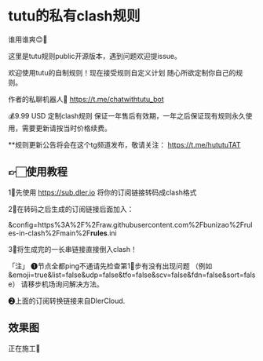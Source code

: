 # tutu的私有clash规则
谁用谁爽😊🥰

这里是tutu规则public开源版本，遇到问题欢迎提issue。

欢迎使用tutu的自制规则！现在接受规则自定义计划 随心所欲定制你自己的规则。

作者的私聊机器人🤖️ https://t.me/chatwithtutu_bot

💰9.99 USD 定制clash规则 保证一年售后有效期，一年之后保证现有规则永久使用，需要更新请按当时价格续费。

**规则更新公告将会在这个tg频道发布，敬请关注： https://t.me/hututuTAT


## 👉🏻使用教程
1⃣️先使用  https://sub.dler.io 将你的订阅链接转码成clash格式

2⃣️在转码之后生成的订阅链接后面加入：

&config=https%3A%2F%2Fraw.githubusercontent.com%2Fbunizao%2Frules-in-clash%2Fmain%2F**rules**.ini

3⃣️将生成完的一长串链接直接倒入clash！

「注」
❶节点全都ping不通请先检查第1⃣️步有没有出现问题  （例如&emoji=true&list=false&udp=false&tfo=false&scv=false&fdn=false&sort=false）  请移步机场询问解决方法。

❷上面的订阅转换链接来自DlerCloud.

## 效果图

正在施工🚧
